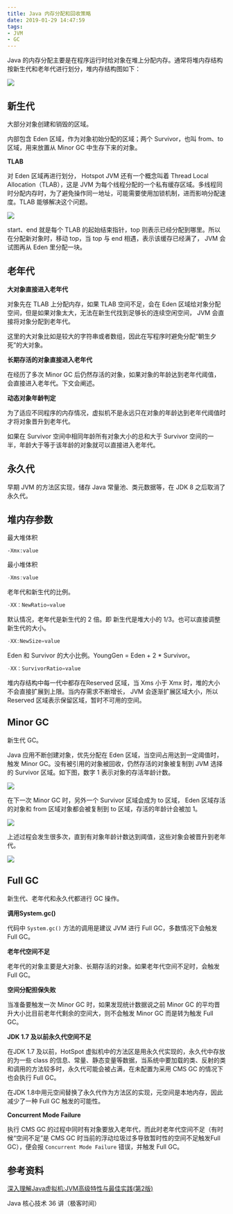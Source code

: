 ```yaml
---
title: Java 内存分配和回收策略
date: 2019-01-29 14:47:59
tags: 
- JVM
- GC
---
```


Java 的内存分配主要是在程序运行时给对象在堆上分配内存。通常将堆内存结构按新生代和老年代进行划分，堆内存结构图如下：

![](https://raw.githubusercontent.com/zywudev/blog-source/master/image/jvm_heap_allocation.png)

## 新生代

大部分对象创建和销毁的区域。

内部包含 Eden 区域，作为对象初始分配的区域；两个 Survivor，也叫 from、to 区域，用来放置从 Minor GC 中生存下来的对象。

**TLAB**

对 Eden 区域再进行划分， Hotspot JVM 还有一个概念叫着 Thread Local Allocation（TLAB），这是 JVM 为每个线程分配的一个私有缓存区域。多线程同时分配内存时，为了避免操作同一地址，可能需要使用加锁机制，进而影响分配速度。TLAB 能够解决这个问题。

![](https://raw.githubusercontent.com/zywudev/blog-source/master/image/jvm_tlab.png)

start、end 就是每个 TLAB 的起始结束指针，top 则表示已经分配到哪里。所以在分配新对象时，移动 top，当 top 与 end 相遇，表示该缓存已经满了， JVM 会试图再从 Eden 里分配一块。

## 老年代

**大对象直接进入老年代**

对象先在 TLAB 上分配内存，如果 TLAB 空间不足，会在 Eden 区域给对象分配空间，但是如果对象太大，无法在新生代找到足够长的连续空闲空间， JVM 会直接将对象分配到老年代。

这里的大对象比如是较大的字符串或者数组，因此在写程序时避免分配“朝生夕死”的大对象。

**长期存活的对象直接进入老年代**

在经历了多次 Minor GC 后仍然存活的对象，如果对象的年龄达到老年代阈值，会直接进入老年代。下文会阐述。

**动态对象年龄判定**

为了适应不同程序的内存情况，虚拟机不是永远只在对象的年龄达到老年代阈值时才将对象晋升到老年代。

如果在 Survivor 空间中相同年龄所有对象大小的总和大于 Survivor 空间的一半，年龄大于等于该年龄的对象就可以直接进入老年代。

## 永久代

早期 JVM 的方法区实现，储存 Java 常量池、类元数据等，在 JDK 8 之后取消了永久代。

## 堆内存参数 

最大堆体积

```jav
-Xmx:value
```

最小堆体积

```java
-Xms:value
```

 老年代和新生代的比例。

```java
-XX：NewRatio=value
```

默认情况，老年代是新生代的 2 倍。即 新生代是堆大小的 1/3。也可以直接调整新生代的大小。

```java
-XX:NewSize=value
```

Eden 和 Survivor 的大小比例。YoungGen = Eden + 2 * Survivor。

```java
-XX：SurvivorRatio=value
```

堆内存结构中每一代中都存在Reserved 区域，当 Xms 小于 Xmx 时，堆的大小不会直接扩展到上限。当内存需求不断增长， JVM 会逐渐扩展区域大小，所以 Reserved 区域表示保留区域，暂时不可用的空间。

## Minor GC

新生代 GC。

Java 应用不断创建对象，优先分配在 Eden 区域，当空间占用达到一定阈值时，触发 Minor GC。没有被引用的对象被回收，仍然存活的对象被复制到 JVM 选择的 Survivor 区域。如下图，数字 1 表示对象的存活年龄计数。

![](https://raw.githubusercontent.com/zywudev/blog-source/master/image/jvm_minor_gc_1.png)

在下一次 Minor GC 时，另外一个 Survivor 区域会成为 to 区域， Eden 区域存活的对象和 from 区域对象都会被复制到 to 区域，存活的年龄计会被加 1。

![](https://raw.githubusercontent.com/zywudev/blog-source/master/image/jvm_minor_gc_2.png)

上述过程会发生很多次，直到有对象年龄计数达到阈值，这些对象会被晋升到老年代。

![](https://raw.githubusercontent.com/zywudev/blog-source/master/image/jvm_minor_gc_3.png)

## Full GC

新生代、老年代和永久代都进行 GC 操作。

**调用System.gc()**

代码中 `System.gc()` 方法的调用是建议 JVM 进行 Full GC，多数情况下会触发 Full GC。

**老年代空间不足**

老年代的对象主要是大对象、长期存活的对象。如果老年代空间不足时，会触发 Full GC。

**空间分配担保失败**

当准备要触发一次 Minor GC 时，如果发现统计数据说之前 Minor GC 的平均晋升大小比目前老年代剩余的空间大，则不会触发 Minor GC 而是转为触发 Full GC。

**JDK 1.7 及以前永久代空间不足**

在JDK 1.7 及以前，HotSpot 虚拟机中的方法区是用永久代实现的，永久代中存放的为一些 class 的信息、常量、静态变量等数据，当系统中要加载的类、反射的类和调用的方法较多时，永久代可能会被占满，在未配置为采用 CMS GC 的情况下也会执行 Full GC。

在JDK 1.8中用元空间替换了永久代作为方法区的实现，元空间是本地内存，因此减少了一种 Full GC 触发的可能性。

**Concurrent Mode Failure**

执行 CMS GC 的过程中同时有对象要放入老年代，而此时老年代空间不足（有时候“空间不足”是 CMS GC 时当前的浮动垃圾过多导致暂时性的空间不足触发Full GC），便会报 `Concurrent Mode Failure` 错误，并触发 Full GC。

## 参考资料

[深入理解Java虚拟机:JVM高级特性与最佳实践(第2版)](https://book.douban.com/subject/24722612/)

Java 核心技术 36 讲（极客时间）







